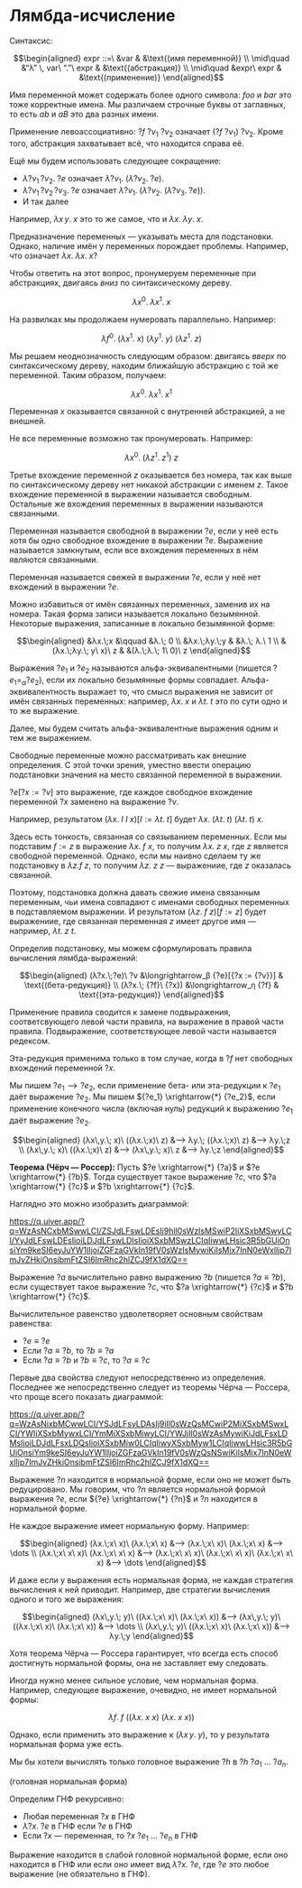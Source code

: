 # Лямбда-исчисление

Синтаксис:

$$\begin{aligned}
expr ::=\ &var & &\text{(имя переменной)} \\
\mid\quad &“λ” \, var\ “.”\ expr & &\text{(абстракция)} \\
\mid\quad &expr\ expr & &\text{(применение)}
\end{aligned}$$

Имя переменной может содержать более одного символа: $foo$ и $bar$ это тоже корректные имена. Мы различаем строчные буквы от заглавных, то есть $ab$ и $aB$ это два разных имени.

Применение левоассоциативно: ${?f}\ {?v_1}\ {?v_2}$ означает $({?f}\ {?v_1})\ {?v_2}$. Кроме того, абстракция захватывает всё, что находится справа её.

Ещё мы будем использовать следующее сокращение: 
- $λ{?v_1}\,{?v_2}.\; ?e$ означает $λ{?v_1}.\;(λ{?v_2}.\; {?e})$.
- $λ{?v_1}\,{?v_2}\,{?v_3}.\; ?e$ означает $λ{?v_1}.\;(λ{?v_2}.\; (λ{?v_3}.\;{?e}))$.
- И так далее

Например, $λ x\, y.\; x$ это то же самое, что и $λx.\; λ y.\; x$.

Предназначение переменных — указывать места для подстановки. Однако, наличие имён
у переменных порождает проблемы. Например, что означает $λx.\; λx.\; x$?

Чтобы ответить на этот вопрос, пронумеруем переменные при абстракциях, двигаясь *вниз* по
синтаксическому дереву.

$$λx^0.\; λx^1.\; x$$

На развилках мы продолжаем нумеровать параллельно. Например:

$$λf^0.\; (λx^1.\; x)\ (λy^1.\; y)\ (λz^1.\; z)$$

Мы решаем неоднозначность следующим образом: двигаясь *вверх* по синтаксическому дереву,
находим ближайшую абстракцию с той же переменной. Таким образом, получаем:

$$λx^0.\; λx^1.\; x^1$$

Переменная $x$ оказывается связанной с внутренней абстракцией, а не внешней.

Не все переменные возможно так пронумеровать. Например:

$$λx^0.\;(λz^1.\; z^1)\ z$$

Третье вхождение переменной $z$ оказывается без номера, так как выше по синтаксическому
дереву нет никакой абстракции
с именем $z$. Такое вхождение переменной в выражении называется свободным. Остальные же
вхождения переменных в выражении называются связанными.

Переменная называется свободной в выражении $?e$, если у неё есть хотя бы одно свободное
вхождение в выражении $?e$. Выражение называется замкнутым, если все вхождения переменных
в нём являются связанными.

Переменная называется свежей в выражении $?e$, если у неё нет вхождений в выражении $?e$.

Можно избавиться от имён связанных переменных, заменив их на номера. Такая форма
записи называется локально безымянной. Некоторые выражения, записанные в локально
безымянной форме:

$$\begin{aligned}
&λx.\;x &\qquad &λ.\; 0 \\
&λx.\;λy.\;y & &λ.\; λ.\ 1 \\
&(λx.\;λy.\; y\ x)\ z & &(λ.\;λ.\; 1\ 0)\ z
\end{aligned}$$

Выражения $?e_1$ и $?e_2$ называются альфа-эквивалентными (пишется $?e_1 =_α {?e_2}$),
если их локально безымянные формы совпадает. Альфа-эквивалентность выражает то,
что смысл выражения не зависит от имён связанных переменных: например, $λx.\;x$ и
$λt.\;t$ это по сути одно и то же выражение.

Далее, мы будем считать альфа-эквивалентные выражения одним и тем же выражением.

Свободные переменные можно рассматривать как внешние определения. С этой точки зрения,
уместно ввести операцию подстановки значения на место связанной переменной в выражении.

$?e[?x := {?v}]$ это выражение, где каждое свободное вхождение переменной $?x$ заменено
на выражение $?v$.

Например, результатом $(λx.\; I\ I\ x)[I := λt.\; t]$ будет $λx.\; (λt.\;t)\ (λt.\;t)\ x$.

Здесь есть тонкость, связанная со связыванием переменных. Если мы подставим $f := z$ в выражение
$λx.\; f\ x$, то получим $λx.\; z\ x$, где $z$ является свободной переменной. Однако,
если мы наивно сделаем ту же подстановку в $λz. f\ z$, то получим $λz.\; z\ z$ — выражениие,
где $z$ оказалась связанной.

Поэтому, подстановка должна давать свежие имена связанным переменным, чьи имена
совпадают с именами свободных переменных в подставляемом выражении. И результатом
$(λz.\; f\ z)[f := z]$ будет выражениие, где связанная переменная $z$ имеет другое
имя — например, $λt.\; z\ t$.

Определив подстановку, мы можем сформулировать правила вычисления лямбда-выражений:

$$\begin{aligned}
(λ?x.\;?e)\ ?v &\longrightarrow_β {?e}[{?x := {?v}}] & \text{(бета-редукция)} \\
(λ?x.\; {?f}\ {?x}) &\longrightarrow_η {?f} & \text{(эта-редукция)}
\end{aligned}$$

Применение правила сводится к замене подвыражения, соответсвующего левой части правила, на
выражение в правой части правила. Подвыражение, соответствующее левой части называется
редексом.

Эта-редукция применима только в том случае, когда в $?f$ нет свободных вхождений переменной $?x$.

Мы пишем $?e_1 ⟶ ?e_2$, если применение бета- или эта-редукции к $?e_1$ даёт выражение $?e_2$.
Мы пишем ${?e_1} \xrightarrow{*} {?e_2}$, если применение конечного числа (включая нуль)
редукций к выражению $?e_1$ даёт выражение $?e_2$.

$$\begin{aligned}
(λx\,y.\; x)\ ((λx.\;x)\ z) &⟶ λy.\; ((λx.\;x)\ z) &⟶ λy.\;z \\
(λx\,y.\; x)\ ((λx.\;x)\ z) &⟶ (λx\,y.\; x)\ z &⟶ λy.\;z
\end{aligned}$$

**Теорема (Чёрч — Россер):** Пусть $?e \xrightarrow{*} {?a}$ и $?e \xrightarrow{*} {?b}$. Тогда существует такое выражение $?c$, что $?a \xrightarrow{*} {?с}$ и $?b \xrightarrow{*} {?c}$.

Наглядно это можно изобразить диаграммой:

https://q.uiver.app/?q=WzAsNCxbMSwwLCI/ZSJdLFswLDEsIj9hIl0sWzIsMSwiP2IiXSxbMSwyLCI/YyJdLFswLDEsIioiLDJdLFswLDIsIioiXSxbMSwzLCIqIiwwLHsic3R5bGUiOnsiYm9keSI6eyJuYW1lIjoiZGFzaGVkIn19fV0sWzIsMywiKiIsMix7InN0eWxlIjp7ImJvZHkiOnsibmFtZSI6ImRhc2hlZCJ9fX1dXQ==

Выражение $?a$ вычислительно равно выражению $?b$ (пишется $?a \equiv {?b}$),
если существует такое выражение $?c$, что $?a \xrightarrow{*} {?c}$ и $?b \xrightarrow{*} {?c}$.

Вычислительное равенство удволетворяет основным свойствам равенства:

- $?e ≡ {?e}$
- Если $?a \equiv {?b}$, то ${?b} \equiv {?a}$
- Если ${?a} ≡ {?b}$ и ${?b} ≡ {?c}$, то ${?a} ≡ {?c}$

Первые два свойства следуют непосредственно из определения. Последнее же непосредственно
следует из теоремы Чёрча — Россера, что проще всего показать диаграммой:

https://q.uiver.app/?q=WzAsNixbMCwwLCI/YSJdLFsyLDAsIj9iIl0sWzQsMCwiP2MiXSxbMSwxLCI/YWIiXSxbMywxLCI/YmMiXSxbMiwyLCI/YWJjIl0sWzAsMywiKiJdLFsxLDMsIioiLDJdLFsxLDQsIioiXSxbMiw0LCIqIiwyXSxbMyw1LCIqIiwwLHsic3R5bGUiOnsiYm9keSI6eyJuYW1lIjoiZGFzaGVkIn19fV0sWzQsNSwiKiIsMix7InN0eWxlIjp7ImJvZHkiOnsibmFtZSI6ImRhc2hlZCJ9fX1dXQ==

Выражение $?n$ находится в нормальной форме, если оно не может быть редуцировано.
Мы говорим, что $?n$ является нормальной формой выражения $?e$, если ${?e} \xrightarrow{*} {?n}$
и $?n$ находится в нормальной форме.

Не каждое выражение имеет нормальную форму. Например:

$$\begin{aligned}
(λx.\;x\ x)\ (λx.\;x\ x) &⟶ (λx.\;x\ x)\ (λx.\;x\ x) &⟶ \dots \\
(λx.\;x\ x\ x)\ (λx.\;x\ x\ x) &⟶ (λx.\;x\ x\ x)\ (λx.\;x\ x\ x)\ (λx.\;x\ x\ x) &⟶ \dots
\end{aligned}$$

И даже если у выражения есть нормальная форма, не каждая стратегия вычисления к ней приводит.
Например, две стратегии вычисления одного и того же выражения:

$$\begin{aligned}
(λx\,y.\; y)\ ((λx.\;x\ x)\ (λx.\;x\ x)) &⟶ (λx\,y.\; y)\ ((λx.\;x\ x)\ (λx.\;x\ x)) &⟶ \dots \\
(λx\,y.\; y)\ ((λx.\;x\ x)\ (λx.\;x\ x)) &⟶ λy.\;y
\end{aligned}$$

Хотя теорема Чёрча — Россера гарантирует, что всегда есть способ достигнуть нормальной формы,
она не заставляет ему следовать.

Иногда нужно менее сильное условие, чем нормальная форма. Например, следующее выражение,
очевидно, не имеет нормальной формы:

$$λf.\;f\ ((λx.\;x\ x)\ (λx.\;x\ x))$$

Однако, если применить это выражение к $(λx\,y.\; y)$, то у результата нормальная форма уже есть.

Мы бы хотели вычислять только головное выражение $?h$ в $?h\ {?a_1}\ \dots\ {?a_n}$.

(головная нормальная форма)

Определим ГНФ рекурсивно:

- Любая переменная $?x$ в ГНФ
- $λ?x.\; ?e$ в ГНФ если $?e$ в ГНФ
- Если $?x$ — переменная, то $?x\ {?e_1}\ \dots\ {?e_n}$ в ГНФ

Выражение находится в слабой головной нормальной форме, если оно находится в ГНФ
или если оно имеет вид $λ?x.\; ?e$, где $?e$ это любое выражение (не обязательно в ГНФ).
